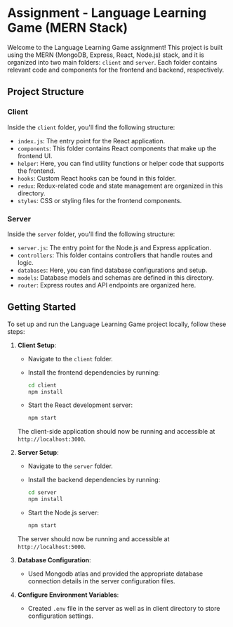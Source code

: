 # Assignment - Language Learning Game (MERN Stack)

Welcome to the Language Learning Game assignment! This project is built using the MERN (MongoDB, Express, React, Node.js) stack, and it is organized into two main folders: `client` and `server`. Each folder contains relevant code and components for the frontend and backend, respectively.

## Project Structure

### Client

Inside the `client` folder, you'll find the following structure:

- `index.js`: The entry point for the React application.
- `components`: This folder contains React components that make up the frontend UI.
- `helper`: Here, you can find utility functions or helper code that supports the frontend.
- `hooks`: Custom React hooks can be found in this folder.
- `redux`: Redux-related code and state management are organized in this directory.
- `styles`: CSS or styling files for the frontend components.

### Server

Inside the `server` folder, you'll find the following structure:

- `server.js`: The entry point for the Node.js and Express application.
- `controllers`: This folder contains controllers that handle routes and logic.
- `databases`: Here, you can find database configurations and setup.
- `models`: Database models and schemas are defined in this directory.
- `router`: Express routes and API endpoints are organized here.

## Getting Started

To set up and run the Language Learning Game project locally, follow these steps:

1. **Client Setup**:
   - Navigate to the `client` folder.
   - Install the frontend dependencies by running:

     ```bash
     cd client
     npm install
     ```

   - Start the React development server:

     ```bash
     npm start
     ```

   The client-side application should now be running and accessible at `http://localhost:3000`.

2. **Server Setup**:
   - Navigate to the `server` folder.
   - Install the backend dependencies by running:

     ```bash
     cd server
     npm install
     ```

   - Start the Node.js server:

     ```bash
     npm start
     ```

   The server should now be running and accessible at `http://localhost:5000`.

3. **Database Configuration**:
   - Used Mongodb atlas and provided the appropriate database connection details in the server configuration files.

4. **Configure Environment Variables**:
   - Created `.env` file in the server as well as in client directory to store configuration settings.
